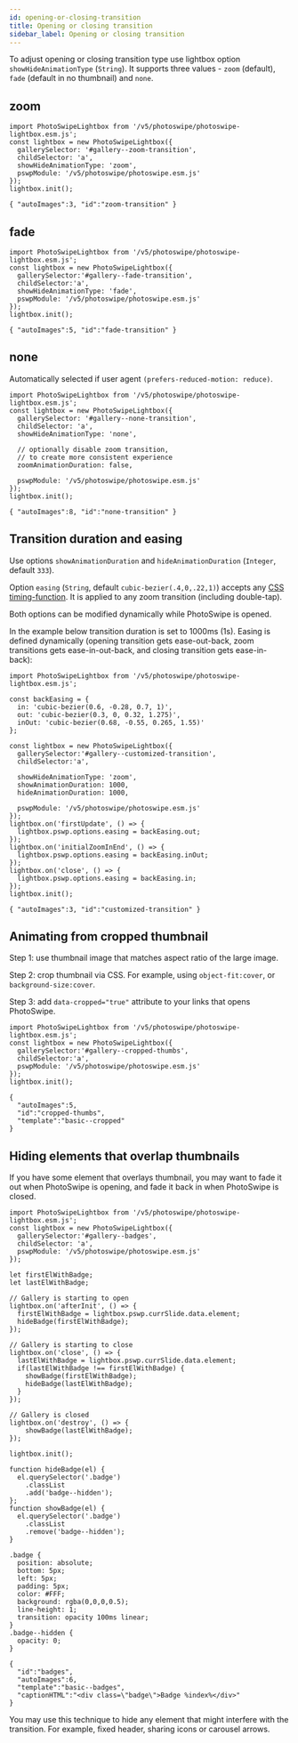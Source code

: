 ```yaml
---
id: opening-or-closing-transition
title: Opening or closing transition
sidebar_label: Opening or closing transition
---
```







To adjust opening or closing transition type use lightbox option `showHideAnimationType` (`String`). It supports three values - `zoom` (default), `fade` (default in no thumbnail) and `none`.

## zoom

<!-- PhotoSwipe example block START -->
<div class="pswp-example">

```pswp_example js
import PhotoSwipeLightbox from '/v5/photoswipe/photoswipe-lightbox.esm.js';
const lightbox = new PhotoSwipeLightbox({
  gallerySelector: '#gallery--zoom-transition',
  childSelector: 'a',
  showHideAnimationType: 'zoom',
  pswpModule: '/v5/photoswipe/photoswipe.esm.js'
});
lightbox.init();
```

```pswp_example gallery
{ "autoImages":3, "id":"zoom-transition" }
```

</div> 
<!-- PhotoSwipe example block END -->

## fade

<!-- PhotoSwipe example block START -->
<div class="pswp-example">

```pswp_example js
import PhotoSwipeLightbox from '/v5/photoswipe/photoswipe-lightbox.esm.js';
const lightbox = new PhotoSwipeLightbox({
  gallerySelector:'#gallery--fade-transition',
  childSelector:'a',
  showHideAnimationType: 'fade',
  pswpModule: '/v5/photoswipe/photoswipe.esm.js'
});
lightbox.init();
```

```pswp_example gallery
{ "autoImages":5, "id":"fade-transition" }
```

</div> 
<!-- PhotoSwipe example block END -->

## none

Automatically selected if user agent `(prefers-reduced-motion: reduce)`.

<!-- PhotoSwipe example block START -->
<div class="pswp-example">

```pswp_example js
import PhotoSwipeLightbox from '/v5/photoswipe/photoswipe-lightbox.esm.js';
const lightbox = new PhotoSwipeLightbox({
  gallerySelector: '#gallery--none-transition',
  childSelector: 'a',
  showHideAnimationType: 'none',

  // optionally disable zoom transition,
  // to create more consistent experience
  zoomAnimationDuration: false,

  pswpModule: '/v5/photoswipe/photoswipe.esm.js'
});
lightbox.init();
```

```pswp_example gallery
{ "autoImages":8, "id":"none-transition" }
```

</div> 
<!-- PhotoSwipe example block END -->

## Transition duration and easing

Use options `showAnimationDuration` and `hideAnimationDuration` (`Integer`, default `333`).

Option `easing` (`String`, default `cubic-bezier(.4,0,.22,1)`) accepts any [CSS timing-function](https://developer.mozilla.org/en-US/docs/Web/CSS/transition-timing-function). It is applied to any zoom transition (including double-tap).

Both options can be modified dynamically while PhotoSwipe is opened.

In the example below transition duration is set to 1000ms (1s). Easing is defined dynamically (opening transition gets ease-out-back, zoom transitions gets ease-in-out-back, and closing transition gets ease-in-back):

<!-- PhotoSwipe example block START -->
<div class="pswp-example">

```pswp_example js
import PhotoSwipeLightbox from '/v5/photoswipe/photoswipe-lightbox.esm.js';

const backEasing = {
  in: 'cubic-bezier(0.6, -0.28, 0.7, 1)',
  out: 'cubic-bezier(0.3, 0, 0.32, 1.275)',
  inOut: 'cubic-bezier(0.68, -0.55, 0.265, 1.55)'
};

const lightbox = new PhotoSwipeLightbox({
  gallerySelector:'#gallery--customized-transition',
  childSelector:'a',

  showHideAnimationType: 'zoom',
  showAnimationDuration: 1000,
  hideAnimationDuration: 1000,

  pswpModule: '/v5/photoswipe/photoswipe.esm.js'
});
lightbox.on('firstUpdate', () => {
  lightbox.pswp.options.easing = backEasing.out;
});
lightbox.on('initialZoomInEnd', () => {
  lightbox.pswp.options.easing = backEasing.inOut;
});
lightbox.on('close', () => {
  lightbox.pswp.options.easing = backEasing.in;
});
lightbox.init();
```

```pswp_example gallery
{ "autoImages":3, "id":"customized-transition" }
```

</div> 
<!-- PhotoSwipe example block END -->

## Animating from cropped thumbnail

Step 1: use thumbnail image that matches aspect ratio of the large image.

Step 2: crop thumbnail via CSS. For example, using `object-fit:cover`, or `background-size:cover`.

Step 3: add `data-cropped="true"` attribute to your links that opens PhotoSwipe.


<!-- PhotoSwipe example block START -->
<div class="pswp-example">

```pswp_example js
import PhotoSwipeLightbox from '/v5/photoswipe/photoswipe-lightbox.esm.js';
const lightbox = new PhotoSwipeLightbox({
  gallerySelector:'#gallery--cropped-thumbs',
  childSelector:'a',
  pswpModule: '/v5/photoswipe/photoswipe.esm.js'
});
lightbox.init();
```

```pswp_example gallery
{ 
  "autoImages":5, 
  "id":"cropped-thumbs", 
  "template":"basic--cropped"
}
```

</div> 
<!-- PhotoSwipe example block END -->





## Hiding elements that overlap thumbnails

If you have some element that overlays thumbnail, you may want to fade it out when PhotoSwipe is opening, and fade it back in when PhotoSwipe is closed.

<!-- PhotoSwipe example block START -->
<div class="pswp-example">

```pswp_example js
import PhotoSwipeLightbox from '/v5/photoswipe/photoswipe-lightbox.esm.js';
const lightbox = new PhotoSwipeLightbox({
  gallerySelector:'#gallery--badges',
  childSelector: 'a',
  pswpModule: '/v5/photoswipe/photoswipe.esm.js'
});

let firstElWithBadge;
let lastElWithBadge;

// Gallery is starting to open
lightbox.on('afterInit', () => {
  firstElWithBadge = lightbox.pswp.currSlide.data.element;
  hideBadge(firstElWithBadge);
});

// Gallery is starting to close
lightbox.on('close', () => {
  lastElWithBadge = lightbox.pswp.currSlide.data.element;
  if(lastElWithBadge !== firstElWithBadge) {
    showBadge(firstElWithBadge);
    hideBadge(lastElWithBadge);
  }
});

// Gallery is closed
lightbox.on('destroy', () => {
    showBadge(lastElWithBadge);
});

lightbox.init();

function hideBadge(el) {
  el.querySelector('.badge')
    .classList
    .add('badge--hidden');
};
function showBadge(el) {
  el.querySelector('.badge')
    .classList
    .remove('badge--hidden');
}
```

```pswp_example css
.badge {
  position: absolute;
  bottom: 5px;
  left: 5px;
  padding: 5px;
  color: #FFF;
  background: rgba(0,0,0,0.5);
  line-height: 1;
  transition: opacity 100ms linear;
}
.badge--hidden {
  opacity: 0;
}
```


```pswp_example gallery
{ 
  "id":"badges",
  "autoImages":6,
  "template":"basic--badges",
  "captionHTML":"<div class=\"badge\">Badge %index%</div>"
}
```

</div> 
<!-- PhotoSwipe example block END -->

You may use this technique to hide any element that might interfere with the transition. For example, fixed header, sharing icons or carousel arrows.
